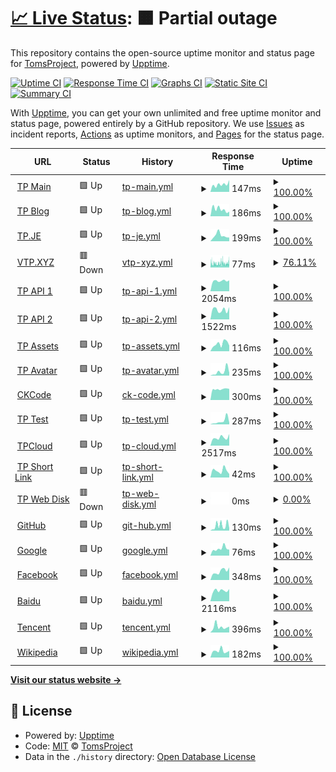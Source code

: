 # [📈 Live Status](https://tp-uptime.vercel.app): <!--live status--> **🟧 Partial outage**

This repository contains the open-source uptime monitor and status page for [TomsProject](https://www.projectoms.com/), powered by [Upptime](https://github.com/upptime/upptime).

[![Uptime CI](https://github.com/TomsProject/uptime/workflows/Uptime%20CI/badge.svg)](https://github.com/TomsProject/uptime/actions?query=workflow%3A%22Uptime+CI%22)
[![Response Time CI](https://github.com/TomsProject/uptime/workflows/Response%20Time%20CI/badge.svg)](https://github.com/TomsProject/uptime/actions?query=workflow%3A%22Response+Time+CI%22)
[![Graphs CI](https://github.com/TomsProject/uptime/workflows/Graphs%20CI/badge.svg)](https://github.com/TomsProject/uptime/actions?query=workflow%3A%22Graphs+CI%22)
[![Static Site CI](https://github.com/TomsProject/uptime/workflows/Static%20Site%20CI/badge.svg)](https://github.com/TomsProject/uptime/actions?query=workflow%3A%22Static+Site+CI%22)
[![Summary CI](https://github.com/TomsProject/uptime/workflows/Summary%20CI/badge.svg)](https://github.com/TomsProject/uptime/actions?query=workflow%3A%22Summary+CI%22)

With [Upptime](https://upptime.js.org), you can get your own unlimited and free uptime monitor and status page, powered entirely by a GitHub repository. We use [Issues](https://github.com/TomsProject/uptime/issues) as incident reports, [Actions](https://github.com/TomsProject/uptime/actions) as uptime monitors, and [Pages](https://tp-uptime.vercel.app) for the status page.

<!--start: status pages-->
<!-- This summary is generated by Upptime (https://github.com/upptime/upptime) -->
<!-- Do not edit this manually, your changes will be overwritten -->
<!-- prettier-ignore -->
| URL | Status | History | Response Time | Uptime |
| --- | ------ | ------- | ------------- | ------ |
| <img alt="" src="https://favicons.githubusercontent.com/www.projectoms.com" height="13"> [TP Main](https://www.projectoms.com/pc/) | 🟩 Up | [tp-main.yml](https://github.com/TomsProject/uptime/commits/HEAD/history/tp-main.yml) | <details><summary><img alt="Response time graph" src="./graphs/tp-main/response-time-week.png" height="20"> 147ms</summary><br><a href="https://tp-uptime.vercel.app/history/tp-main"><img alt="Response time 252" src="https://img.shields.io/endpoint?url=https%3A%2F%2Fraw.githubusercontent.com%2FTomsProject%2Fuptime%2FHEAD%2Fapi%2Ftp-main%2Fresponse-time.json"></a><br><a href="https://tp-uptime.vercel.app/history/tp-main"><img alt="24-hour response time 232" src="https://img.shields.io/endpoint?url=https%3A%2F%2Fraw.githubusercontent.com%2FTomsProject%2Fuptime%2FHEAD%2Fapi%2Ftp-main%2Fresponse-time-day.json"></a><br><a href="https://tp-uptime.vercel.app/history/tp-main"><img alt="7-day response time 147" src="https://img.shields.io/endpoint?url=https%3A%2F%2Fraw.githubusercontent.com%2FTomsProject%2Fuptime%2FHEAD%2Fapi%2Ftp-main%2Fresponse-time-week.json"></a><br><a href="https://tp-uptime.vercel.app/history/tp-main"><img alt="30-day response time 214" src="https://img.shields.io/endpoint?url=https%3A%2F%2Fraw.githubusercontent.com%2FTomsProject%2Fuptime%2FHEAD%2Fapi%2Ftp-main%2Fresponse-time-month.json"></a><br><a href="https://tp-uptime.vercel.app/history/tp-main"><img alt="1-year response time 252" src="https://img.shields.io/endpoint?url=https%3A%2F%2Fraw.githubusercontent.com%2FTomsProject%2Fuptime%2FHEAD%2Fapi%2Ftp-main%2Fresponse-time-year.json"></a></details> | <details><summary><a href="https://tp-uptime.vercel.app/history/tp-main">100.00%</a></summary><a href="https://tp-uptime.vercel.app/history/tp-main"><img alt="All-time uptime 99.72%" src="https://img.shields.io/endpoint?url=https%3A%2F%2Fraw.githubusercontent.com%2FTomsProject%2Fuptime%2FHEAD%2Fapi%2Ftp-main%2Fuptime.json"></a><br><a href="https://tp-uptime.vercel.app/history/tp-main"><img alt="24-hour uptime 100.00%" src="https://img.shields.io/endpoint?url=https%3A%2F%2Fraw.githubusercontent.com%2FTomsProject%2Fuptime%2FHEAD%2Fapi%2Ftp-main%2Fuptime-day.json"></a><br><a href="https://tp-uptime.vercel.app/history/tp-main"><img alt="7-day uptime 100.00%" src="https://img.shields.io/endpoint?url=https%3A%2F%2Fraw.githubusercontent.com%2FTomsProject%2Fuptime%2FHEAD%2Fapi%2Ftp-main%2Fuptime-week.json"></a><br><a href="https://tp-uptime.vercel.app/history/tp-main"><img alt="30-day uptime 100.00%" src="https://img.shields.io/endpoint?url=https%3A%2F%2Fraw.githubusercontent.com%2FTomsProject%2Fuptime%2FHEAD%2Fapi%2Ftp-main%2Fuptime-month.json"></a><br><a href="https://tp-uptime.vercel.app/history/tp-main"><img alt="1-year uptime 99.72%" src="https://img.shields.io/endpoint?url=https%3A%2F%2Fraw.githubusercontent.com%2FTomsProject%2Fuptime%2FHEAD%2Fapi%2Ftp-main%2Fuptime-year.json"></a></details>
| <img alt="" src="https://favicons.githubusercontent.com/blog.projectoms.com" height="13"> [TP Blog](https://blog.projectoms.com/) | 🟩 Up | [tp-blog.yml](https://github.com/TomsProject/uptime/commits/HEAD/history/tp-blog.yml) | <details><summary><img alt="Response time graph" src="./graphs/tp-blog/response-time-week.png" height="20"> 186ms</summary><br><a href="https://tp-uptime.vercel.app/history/tp-blog"><img alt="Response time 277" src="https://img.shields.io/endpoint?url=https%3A%2F%2Fraw.githubusercontent.com%2FTomsProject%2Fuptime%2FHEAD%2Fapi%2Ftp-blog%2Fresponse-time.json"></a><br><a href="https://tp-uptime.vercel.app/history/tp-blog"><img alt="24-hour response time 127" src="https://img.shields.io/endpoint?url=https%3A%2F%2Fraw.githubusercontent.com%2FTomsProject%2Fuptime%2FHEAD%2Fapi%2Ftp-blog%2Fresponse-time-day.json"></a><br><a href="https://tp-uptime.vercel.app/history/tp-blog"><img alt="7-day response time 186" src="https://img.shields.io/endpoint?url=https%3A%2F%2Fraw.githubusercontent.com%2FTomsProject%2Fuptime%2FHEAD%2Fapi%2Ftp-blog%2Fresponse-time-week.json"></a><br><a href="https://tp-uptime.vercel.app/history/tp-blog"><img alt="30-day response time 216" src="https://img.shields.io/endpoint?url=https%3A%2F%2Fraw.githubusercontent.com%2FTomsProject%2Fuptime%2FHEAD%2Fapi%2Ftp-blog%2Fresponse-time-month.json"></a><br><a href="https://tp-uptime.vercel.app/history/tp-blog"><img alt="1-year response time 277" src="https://img.shields.io/endpoint?url=https%3A%2F%2Fraw.githubusercontent.com%2FTomsProject%2Fuptime%2FHEAD%2Fapi%2Ftp-blog%2Fresponse-time-year.json"></a></details> | <details><summary><a href="https://tp-uptime.vercel.app/history/tp-blog">100.00%</a></summary><a href="https://tp-uptime.vercel.app/history/tp-blog"><img alt="All-time uptime 99.72%" src="https://img.shields.io/endpoint?url=https%3A%2F%2Fraw.githubusercontent.com%2FTomsProject%2Fuptime%2FHEAD%2Fapi%2Ftp-blog%2Fuptime.json"></a><br><a href="https://tp-uptime.vercel.app/history/tp-blog"><img alt="24-hour uptime 100.00%" src="https://img.shields.io/endpoint?url=https%3A%2F%2Fraw.githubusercontent.com%2FTomsProject%2Fuptime%2FHEAD%2Fapi%2Ftp-blog%2Fuptime-day.json"></a><br><a href="https://tp-uptime.vercel.app/history/tp-blog"><img alt="7-day uptime 100.00%" src="https://img.shields.io/endpoint?url=https%3A%2F%2Fraw.githubusercontent.com%2FTomsProject%2Fuptime%2FHEAD%2Fapi%2Ftp-blog%2Fuptime-week.json"></a><br><a href="https://tp-uptime.vercel.app/history/tp-blog"><img alt="30-day uptime 100.00%" src="https://img.shields.io/endpoint?url=https%3A%2F%2Fraw.githubusercontent.com%2FTomsProject%2Fuptime%2FHEAD%2Fapi%2Ftp-blog%2Fuptime-month.json"></a><br><a href="https://tp-uptime.vercel.app/history/tp-blog"><img alt="1-year uptime 99.72%" src="https://img.shields.io/endpoint?url=https%3A%2F%2Fraw.githubusercontent.com%2FTomsProject%2Fuptime%2FHEAD%2Fapi%2Ftp-blog%2Fuptime-year.json"></a></details>
| <img alt="" src="https://favicons.githubusercontent.com/tp.je" height="13"> [TP.JE](https://tp.je/) | 🟩 Up | [tp-je.yml](https://github.com/TomsProject/uptime/commits/HEAD/history/tp-je.yml) | <details><summary><img alt="Response time graph" src="./graphs/tp-je/response-time-week.png" height="20"> 199ms</summary><br><a href="https://tp-uptime.vercel.app/history/tp-je"><img alt="Response time 204" src="https://img.shields.io/endpoint?url=https%3A%2F%2Fraw.githubusercontent.com%2FTomsProject%2Fuptime%2FHEAD%2Fapi%2Ftp-je%2Fresponse-time.json"></a><br><a href="https://tp-uptime.vercel.app/history/tp-je"><img alt="24-hour response time 129" src="https://img.shields.io/endpoint?url=https%3A%2F%2Fraw.githubusercontent.com%2FTomsProject%2Fuptime%2FHEAD%2Fapi%2Ftp-je%2Fresponse-time-day.json"></a><br><a href="https://tp-uptime.vercel.app/history/tp-je"><img alt="7-day response time 199" src="https://img.shields.io/endpoint?url=https%3A%2F%2Fraw.githubusercontent.com%2FTomsProject%2Fuptime%2FHEAD%2Fapi%2Ftp-je%2Fresponse-time-week.json"></a><br><a href="https://tp-uptime.vercel.app/history/tp-je"><img alt="30-day response time 153" src="https://img.shields.io/endpoint?url=https%3A%2F%2Fraw.githubusercontent.com%2FTomsProject%2Fuptime%2FHEAD%2Fapi%2Ftp-je%2Fresponse-time-month.json"></a><br><a href="https://tp-uptime.vercel.app/history/tp-je"><img alt="1-year response time 204" src="https://img.shields.io/endpoint?url=https%3A%2F%2Fraw.githubusercontent.com%2FTomsProject%2Fuptime%2FHEAD%2Fapi%2Ftp-je%2Fresponse-time-year.json"></a></details> | <details><summary><a href="https://tp-uptime.vercel.app/history/tp-je">100.00%</a></summary><a href="https://tp-uptime.vercel.app/history/tp-je"><img alt="All-time uptime 99.98%" src="https://img.shields.io/endpoint?url=https%3A%2F%2Fraw.githubusercontent.com%2FTomsProject%2Fuptime%2FHEAD%2Fapi%2Ftp-je%2Fuptime.json"></a><br><a href="https://tp-uptime.vercel.app/history/tp-je"><img alt="24-hour uptime 100.00%" src="https://img.shields.io/endpoint?url=https%3A%2F%2Fraw.githubusercontent.com%2FTomsProject%2Fuptime%2FHEAD%2Fapi%2Ftp-je%2Fuptime-day.json"></a><br><a href="https://tp-uptime.vercel.app/history/tp-je"><img alt="7-day uptime 100.00%" src="https://img.shields.io/endpoint?url=https%3A%2F%2Fraw.githubusercontent.com%2FTomsProject%2Fuptime%2FHEAD%2Fapi%2Ftp-je%2Fuptime-week.json"></a><br><a href="https://tp-uptime.vercel.app/history/tp-je"><img alt="30-day uptime 100.00%" src="https://img.shields.io/endpoint?url=https%3A%2F%2Fraw.githubusercontent.com%2FTomsProject%2Fuptime%2FHEAD%2Fapi%2Ftp-je%2Fuptime-month.json"></a><br><a href="https://tp-uptime.vercel.app/history/tp-je"><img alt="1-year uptime 99.98%" src="https://img.shields.io/endpoint?url=https%3A%2F%2Fraw.githubusercontent.com%2FTomsProject%2Fuptime%2FHEAD%2Fapi%2Ftp-je%2Fuptime-year.json"></a></details>
| <img alt="" src="https://favicons.githubusercontent.com/vtp.xyz" height="13"> [VTP.XYZ](https://vtp.xyz/) | 🟥 Down | [vtp-xyz.yml](https://github.com/TomsProject/uptime/commits/HEAD/history/vtp-xyz.yml) | <details><summary><img alt="Response time graph" src="./graphs/vtp-xyz/response-time-week.png" height="20"> 77ms</summary><br><a href="https://tp-uptime.vercel.app/history/vtp-xyz"><img alt="Response time 165" src="https://img.shields.io/endpoint?url=https%3A%2F%2Fraw.githubusercontent.com%2FTomsProject%2Fuptime%2FHEAD%2Fapi%2Fvtp-xyz%2Fresponse-time.json"></a><br><a href="https://tp-uptime.vercel.app/history/vtp-xyz"><img alt="24-hour response time 80" src="https://img.shields.io/endpoint?url=https%3A%2F%2Fraw.githubusercontent.com%2FTomsProject%2Fuptime%2FHEAD%2Fapi%2Fvtp-xyz%2Fresponse-time-day.json"></a><br><a href="https://tp-uptime.vercel.app/history/vtp-xyz"><img alt="7-day response time 77" src="https://img.shields.io/endpoint?url=https%3A%2F%2Fraw.githubusercontent.com%2FTomsProject%2Fuptime%2FHEAD%2Fapi%2Fvtp-xyz%2Fresponse-time-week.json"></a><br><a href="https://tp-uptime.vercel.app/history/vtp-xyz"><img alt="30-day response time 105" src="https://img.shields.io/endpoint?url=https%3A%2F%2Fraw.githubusercontent.com%2FTomsProject%2Fuptime%2FHEAD%2Fapi%2Fvtp-xyz%2Fresponse-time-month.json"></a><br><a href="https://tp-uptime.vercel.app/history/vtp-xyz"><img alt="1-year response time 165" src="https://img.shields.io/endpoint?url=https%3A%2F%2Fraw.githubusercontent.com%2FTomsProject%2Fuptime%2FHEAD%2Fapi%2Fvtp-xyz%2Fresponse-time-year.json"></a></details> | <details><summary><a href="https://tp-uptime.vercel.app/history/vtp-xyz">76.11%</a></summary><a href="https://tp-uptime.vercel.app/history/vtp-xyz"><img alt="All-time uptime 99.15%" src="https://img.shields.io/endpoint?url=https%3A%2F%2Fraw.githubusercontent.com%2FTomsProject%2Fuptime%2FHEAD%2Fapi%2Fvtp-xyz%2Fuptime.json"></a><br><a href="https://tp-uptime.vercel.app/history/vtp-xyz"><img alt="24-hour uptime 81.19%" src="https://img.shields.io/endpoint?url=https%3A%2F%2Fraw.githubusercontent.com%2FTomsProject%2Fuptime%2FHEAD%2Fapi%2Fvtp-xyz%2Fuptime-day.json"></a><br><a href="https://tp-uptime.vercel.app/history/vtp-xyz"><img alt="7-day uptime 76.11%" src="https://img.shields.io/endpoint?url=https%3A%2F%2Fraw.githubusercontent.com%2FTomsProject%2Fuptime%2FHEAD%2Fapi%2Fvtp-xyz%2Fuptime-week.json"></a><br><a href="https://tp-uptime.vercel.app/history/vtp-xyz"><img alt="30-day uptime 92.38%" src="https://img.shields.io/endpoint?url=https%3A%2F%2Fraw.githubusercontent.com%2FTomsProject%2Fuptime%2FHEAD%2Fapi%2Fvtp-xyz%2Fuptime-month.json"></a><br><a href="https://tp-uptime.vercel.app/history/vtp-xyz"><img alt="1-year uptime 99.15%" src="https://img.shields.io/endpoint?url=https%3A%2F%2Fraw.githubusercontent.com%2FTomsProject%2Fuptime%2FHEAD%2Fapi%2Fvtp-xyz%2Fuptime-year.json"></a></details>
| <img alt="" src="https://favicons.githubusercontent.com/api.projectoms.com" height="13"> [TP API 1](https://api.projectoms.com/) | 🟩 Up | [tp-api-1.yml](https://github.com/TomsProject/uptime/commits/HEAD/history/tp-api-1.yml) | <details><summary><img alt="Response time graph" src="./graphs/tp-api-1/response-time-week.png" height="20"> 2054ms</summary><br><a href="https://tp-uptime.vercel.app/history/tp-api-1"><img alt="Response time 1610" src="https://img.shields.io/endpoint?url=https%3A%2F%2Fraw.githubusercontent.com%2FTomsProject%2Fuptime%2FHEAD%2Fapi%2Ftp-api-1%2Fresponse-time.json"></a><br><a href="https://tp-uptime.vercel.app/history/tp-api-1"><img alt="24-hour response time 2145" src="https://img.shields.io/endpoint?url=https%3A%2F%2Fraw.githubusercontent.com%2FTomsProject%2Fuptime%2FHEAD%2Fapi%2Ftp-api-1%2Fresponse-time-day.json"></a><br><a href="https://tp-uptime.vercel.app/history/tp-api-1"><img alt="7-day response time 2054" src="https://img.shields.io/endpoint?url=https%3A%2F%2Fraw.githubusercontent.com%2FTomsProject%2Fuptime%2FHEAD%2Fapi%2Ftp-api-1%2Fresponse-time-week.json"></a><br><a href="https://tp-uptime.vercel.app/history/tp-api-1"><img alt="30-day response time 1618" src="https://img.shields.io/endpoint?url=https%3A%2F%2Fraw.githubusercontent.com%2FTomsProject%2Fuptime%2FHEAD%2Fapi%2Ftp-api-1%2Fresponse-time-month.json"></a><br><a href="https://tp-uptime.vercel.app/history/tp-api-1"><img alt="1-year response time 1610" src="https://img.shields.io/endpoint?url=https%3A%2F%2Fraw.githubusercontent.com%2FTomsProject%2Fuptime%2FHEAD%2Fapi%2Ftp-api-1%2Fresponse-time-year.json"></a></details> | <details><summary><a href="https://tp-uptime.vercel.app/history/tp-api-1">100.00%</a></summary><a href="https://tp-uptime.vercel.app/history/tp-api-1"><img alt="All-time uptime 99.60%" src="https://img.shields.io/endpoint?url=https%3A%2F%2Fraw.githubusercontent.com%2FTomsProject%2Fuptime%2FHEAD%2Fapi%2Ftp-api-1%2Fuptime.json"></a><br><a href="https://tp-uptime.vercel.app/history/tp-api-1"><img alt="24-hour uptime 100.00%" src="https://img.shields.io/endpoint?url=https%3A%2F%2Fraw.githubusercontent.com%2FTomsProject%2Fuptime%2FHEAD%2Fapi%2Ftp-api-1%2Fuptime-day.json"></a><br><a href="https://tp-uptime.vercel.app/history/tp-api-1"><img alt="7-day uptime 100.00%" src="https://img.shields.io/endpoint?url=https%3A%2F%2Fraw.githubusercontent.com%2FTomsProject%2Fuptime%2FHEAD%2Fapi%2Ftp-api-1%2Fuptime-week.json"></a><br><a href="https://tp-uptime.vercel.app/history/tp-api-1"><img alt="30-day uptime 99.38%" src="https://img.shields.io/endpoint?url=https%3A%2F%2Fraw.githubusercontent.com%2FTomsProject%2Fuptime%2FHEAD%2Fapi%2Ftp-api-1%2Fuptime-month.json"></a><br><a href="https://tp-uptime.vercel.app/history/tp-api-1"><img alt="1-year uptime 99.60%" src="https://img.shields.io/endpoint?url=https%3A%2F%2Fraw.githubusercontent.com%2FTomsProject%2Fuptime%2FHEAD%2Fapi%2Ftp-api-1%2Fuptime-year.json"></a></details>
| <img alt="" src="https://favicons.githubusercontent.com/api1.projectoms.com" height="13"> [TP API 2](https://api1.projectoms.com/) | 🟩 Up | [tp-api-2.yml](https://github.com/TomsProject/uptime/commits/HEAD/history/tp-api-2.yml) | <details><summary><img alt="Response time graph" src="./graphs/tp-api-2/response-time-week.png" height="20"> 1522ms</summary><br><a href="https://tp-uptime.vercel.app/history/tp-api-2"><img alt="Response time 934" src="https://img.shields.io/endpoint?url=https%3A%2F%2Fraw.githubusercontent.com%2FTomsProject%2Fuptime%2FHEAD%2Fapi%2Ftp-api-2%2Fresponse-time.json"></a><br><a href="https://tp-uptime.vercel.app/history/tp-api-2"><img alt="24-hour response time 1938" src="https://img.shields.io/endpoint?url=https%3A%2F%2Fraw.githubusercontent.com%2FTomsProject%2Fuptime%2FHEAD%2Fapi%2Ftp-api-2%2Fresponse-time-day.json"></a><br><a href="https://tp-uptime.vercel.app/history/tp-api-2"><img alt="7-day response time 1522" src="https://img.shields.io/endpoint?url=https%3A%2F%2Fraw.githubusercontent.com%2FTomsProject%2Fuptime%2FHEAD%2Fapi%2Ftp-api-2%2Fresponse-time-week.json"></a><br><a href="https://tp-uptime.vercel.app/history/tp-api-2"><img alt="30-day response time 1267" src="https://img.shields.io/endpoint?url=https%3A%2F%2Fraw.githubusercontent.com%2FTomsProject%2Fuptime%2FHEAD%2Fapi%2Ftp-api-2%2Fresponse-time-month.json"></a><br><a href="https://tp-uptime.vercel.app/history/tp-api-2"><img alt="1-year response time 934" src="https://img.shields.io/endpoint?url=https%3A%2F%2Fraw.githubusercontent.com%2FTomsProject%2Fuptime%2FHEAD%2Fapi%2Ftp-api-2%2Fresponse-time-year.json"></a></details> | <details><summary><a href="https://tp-uptime.vercel.app/history/tp-api-2">100.00%</a></summary><a href="https://tp-uptime.vercel.app/history/tp-api-2"><img alt="All-time uptime 99.91%" src="https://img.shields.io/endpoint?url=https%3A%2F%2Fraw.githubusercontent.com%2FTomsProject%2Fuptime%2FHEAD%2Fapi%2Ftp-api-2%2Fuptime.json"></a><br><a href="https://tp-uptime.vercel.app/history/tp-api-2"><img alt="24-hour uptime 100.00%" src="https://img.shields.io/endpoint?url=https%3A%2F%2Fraw.githubusercontent.com%2FTomsProject%2Fuptime%2FHEAD%2Fapi%2Ftp-api-2%2Fuptime-day.json"></a><br><a href="https://tp-uptime.vercel.app/history/tp-api-2"><img alt="7-day uptime 100.00%" src="https://img.shields.io/endpoint?url=https%3A%2F%2Fraw.githubusercontent.com%2FTomsProject%2Fuptime%2FHEAD%2Fapi%2Ftp-api-2%2Fuptime-week.json"></a><br><a href="https://tp-uptime.vercel.app/history/tp-api-2"><img alt="30-day uptime 99.38%" src="https://img.shields.io/endpoint?url=https%3A%2F%2Fraw.githubusercontent.com%2FTomsProject%2Fuptime%2FHEAD%2Fapi%2Ftp-api-2%2Fuptime-month.json"></a><br><a href="https://tp-uptime.vercel.app/history/tp-api-2"><img alt="1-year uptime 99.91%" src="https://img.shields.io/endpoint?url=https%3A%2F%2Fraw.githubusercontent.com%2FTomsProject%2Fuptime%2FHEAD%2Fapi%2Ftp-api-2%2Fuptime-year.json"></a></details>
| <img alt="" src="https://favicons.githubusercontent.com/assets.projectoms.com" height="13"> [TP Assets](https://assets.projectoms.com/) | 🟩 Up | [tp-assets.yml](https://github.com/TomsProject/uptime/commits/HEAD/history/tp-assets.yml) | <details><summary><img alt="Response time graph" src="./graphs/tp-assets/response-time-week.png" height="20"> 116ms</summary><br><a href="https://tp-uptime.vercel.app/history/tp-assets"><img alt="Response time 173" src="https://img.shields.io/endpoint?url=https%3A%2F%2Fraw.githubusercontent.com%2FTomsProject%2Fuptime%2FHEAD%2Fapi%2Ftp-assets%2Fresponse-time.json"></a><br><a href="https://tp-uptime.vercel.app/history/tp-assets"><img alt="24-hour response time 88" src="https://img.shields.io/endpoint?url=https%3A%2F%2Fraw.githubusercontent.com%2FTomsProject%2Fuptime%2FHEAD%2Fapi%2Ftp-assets%2Fresponse-time-day.json"></a><br><a href="https://tp-uptime.vercel.app/history/tp-assets"><img alt="7-day response time 116" src="https://img.shields.io/endpoint?url=https%3A%2F%2Fraw.githubusercontent.com%2FTomsProject%2Fuptime%2FHEAD%2Fapi%2Ftp-assets%2Fresponse-time-week.json"></a><br><a href="https://tp-uptime.vercel.app/history/tp-assets"><img alt="30-day response time 141" src="https://img.shields.io/endpoint?url=https%3A%2F%2Fraw.githubusercontent.com%2FTomsProject%2Fuptime%2FHEAD%2Fapi%2Ftp-assets%2Fresponse-time-month.json"></a><br><a href="https://tp-uptime.vercel.app/history/tp-assets"><img alt="1-year response time 173" src="https://img.shields.io/endpoint?url=https%3A%2F%2Fraw.githubusercontent.com%2FTomsProject%2Fuptime%2FHEAD%2Fapi%2Ftp-assets%2Fresponse-time-year.json"></a></details> | <details><summary><a href="https://tp-uptime.vercel.app/history/tp-assets">100.00%</a></summary><a href="https://tp-uptime.vercel.app/history/tp-assets"><img alt="All-time uptime 99.85%" src="https://img.shields.io/endpoint?url=https%3A%2F%2Fraw.githubusercontent.com%2FTomsProject%2Fuptime%2FHEAD%2Fapi%2Ftp-assets%2Fuptime.json"></a><br><a href="https://tp-uptime.vercel.app/history/tp-assets"><img alt="24-hour uptime 100.00%" src="https://img.shields.io/endpoint?url=https%3A%2F%2Fraw.githubusercontent.com%2FTomsProject%2Fuptime%2FHEAD%2Fapi%2Ftp-assets%2Fuptime-day.json"></a><br><a href="https://tp-uptime.vercel.app/history/tp-assets"><img alt="7-day uptime 100.00%" src="https://img.shields.io/endpoint?url=https%3A%2F%2Fraw.githubusercontent.com%2FTomsProject%2Fuptime%2FHEAD%2Fapi%2Ftp-assets%2Fuptime-week.json"></a><br><a href="https://tp-uptime.vercel.app/history/tp-assets"><img alt="30-day uptime 100.00%" src="https://img.shields.io/endpoint?url=https%3A%2F%2Fraw.githubusercontent.com%2FTomsProject%2Fuptime%2FHEAD%2Fapi%2Ftp-assets%2Fuptime-month.json"></a><br><a href="https://tp-uptime.vercel.app/history/tp-assets"><img alt="1-year uptime 99.85%" src="https://img.shields.io/endpoint?url=https%3A%2F%2Fraw.githubusercontent.com%2FTomsProject%2Fuptime%2FHEAD%2Fapi%2Ftp-assets%2Fuptime-year.json"></a></details>
| <img alt="" src="https://favicons.githubusercontent.com/avatar.projectoms.com" height="13"> [TP Avatar](https://avatar.projectoms.com/) | 🟩 Up | [tp-avatar.yml](https://github.com/TomsProject/uptime/commits/HEAD/history/tp-avatar.yml) | <details><summary><img alt="Response time graph" src="./graphs/tp-avatar/response-time-week.png" height="20"> 235ms</summary><br><a href="https://tp-uptime.vercel.app/history/tp-avatar"><img alt="Response time 625" src="https://img.shields.io/endpoint?url=https%3A%2F%2Fraw.githubusercontent.com%2FTomsProject%2Fuptime%2FHEAD%2Fapi%2Ftp-avatar%2Fresponse-time.json"></a><br><a href="https://tp-uptime.vercel.app/history/tp-avatar"><img alt="24-hour response time 163" src="https://img.shields.io/endpoint?url=https%3A%2F%2Fraw.githubusercontent.com%2FTomsProject%2Fuptime%2FHEAD%2Fapi%2Ftp-avatar%2Fresponse-time-day.json"></a><br><a href="https://tp-uptime.vercel.app/history/tp-avatar"><img alt="7-day response time 235" src="https://img.shields.io/endpoint?url=https%3A%2F%2Fraw.githubusercontent.com%2FTomsProject%2Fuptime%2FHEAD%2Fapi%2Ftp-avatar%2Fresponse-time-week.json"></a><br><a href="https://tp-uptime.vercel.app/history/tp-avatar"><img alt="30-day response time 770" src="https://img.shields.io/endpoint?url=https%3A%2F%2Fraw.githubusercontent.com%2FTomsProject%2Fuptime%2FHEAD%2Fapi%2Ftp-avatar%2Fresponse-time-month.json"></a><br><a href="https://tp-uptime.vercel.app/history/tp-avatar"><img alt="1-year response time 625" src="https://img.shields.io/endpoint?url=https%3A%2F%2Fraw.githubusercontent.com%2FTomsProject%2Fuptime%2FHEAD%2Fapi%2Ftp-avatar%2Fresponse-time-year.json"></a></details> | <details><summary><a href="https://tp-uptime.vercel.app/history/tp-avatar">100.00%</a></summary><a href="https://tp-uptime.vercel.app/history/tp-avatar"><img alt="All-time uptime 99.31%" src="https://img.shields.io/endpoint?url=https%3A%2F%2Fraw.githubusercontent.com%2FTomsProject%2Fuptime%2FHEAD%2Fapi%2Ftp-avatar%2Fuptime.json"></a><br><a href="https://tp-uptime.vercel.app/history/tp-avatar"><img alt="24-hour uptime 100.00%" src="https://img.shields.io/endpoint?url=https%3A%2F%2Fraw.githubusercontent.com%2FTomsProject%2Fuptime%2FHEAD%2Fapi%2Ftp-avatar%2Fuptime-day.json"></a><br><a href="https://tp-uptime.vercel.app/history/tp-avatar"><img alt="7-day uptime 100.00%" src="https://img.shields.io/endpoint?url=https%3A%2F%2Fraw.githubusercontent.com%2FTomsProject%2Fuptime%2FHEAD%2Fapi%2Ftp-avatar%2Fuptime-week.json"></a><br><a href="https://tp-uptime.vercel.app/history/tp-avatar"><img alt="30-day uptime 97.71%" src="https://img.shields.io/endpoint?url=https%3A%2F%2Fraw.githubusercontent.com%2FTomsProject%2Fuptime%2FHEAD%2Fapi%2Ftp-avatar%2Fuptime-month.json"></a><br><a href="https://tp-uptime.vercel.app/history/tp-avatar"><img alt="1-year uptime 99.31%" src="https://img.shields.io/endpoint?url=https%3A%2F%2Fraw.githubusercontent.com%2FTomsProject%2Fuptime%2FHEAD%2Fapi%2Ftp-avatar%2Fuptime-year.json"></a></details>
| <img alt="" src="https://favicons.githubusercontent.com/www.ckbctc.com" height="13"> [CKCode](https://www.ckbctc.com/) | 🟩 Up | [ck-code.yml](https://github.com/TomsProject/uptime/commits/HEAD/history/ck-code.yml) | <details><summary><img alt="Response time graph" src="./graphs/ck-code/response-time-week.png" height="20"> 300ms</summary><br><a href="https://tp-uptime.vercel.app/history/ck-code"><img alt="Response time 648" src="https://img.shields.io/endpoint?url=https%3A%2F%2Fraw.githubusercontent.com%2FTomsProject%2Fuptime%2FHEAD%2Fapi%2Fck-code%2Fresponse-time.json"></a><br><a href="https://tp-uptime.vercel.app/history/ck-code"><img alt="24-hour response time 306" src="https://img.shields.io/endpoint?url=https%3A%2F%2Fraw.githubusercontent.com%2FTomsProject%2Fuptime%2FHEAD%2Fapi%2Fck-code%2Fresponse-time-day.json"></a><br><a href="https://tp-uptime.vercel.app/history/ck-code"><img alt="7-day response time 300" src="https://img.shields.io/endpoint?url=https%3A%2F%2Fraw.githubusercontent.com%2FTomsProject%2Fuptime%2FHEAD%2Fapi%2Fck-code%2Fresponse-time-week.json"></a><br><a href="https://tp-uptime.vercel.app/history/ck-code"><img alt="30-day response time 337" src="https://img.shields.io/endpoint?url=https%3A%2F%2Fraw.githubusercontent.com%2FTomsProject%2Fuptime%2FHEAD%2Fapi%2Fck-code%2Fresponse-time-month.json"></a><br><a href="https://tp-uptime.vercel.app/history/ck-code"><img alt="1-year response time 648" src="https://img.shields.io/endpoint?url=https%3A%2F%2Fraw.githubusercontent.com%2FTomsProject%2Fuptime%2FHEAD%2Fapi%2Fck-code%2Fresponse-time-year.json"></a></details> | <details><summary><a href="https://tp-uptime.vercel.app/history/ck-code">100.00%</a></summary><a href="https://tp-uptime.vercel.app/history/ck-code"><img alt="All-time uptime 99.99%" src="https://img.shields.io/endpoint?url=https%3A%2F%2Fraw.githubusercontent.com%2FTomsProject%2Fuptime%2FHEAD%2Fapi%2Fck-code%2Fuptime.json"></a><br><a href="https://tp-uptime.vercel.app/history/ck-code"><img alt="24-hour uptime 100.00%" src="https://img.shields.io/endpoint?url=https%3A%2F%2Fraw.githubusercontent.com%2FTomsProject%2Fuptime%2FHEAD%2Fapi%2Fck-code%2Fuptime-day.json"></a><br><a href="https://tp-uptime.vercel.app/history/ck-code"><img alt="7-day uptime 100.00%" src="https://img.shields.io/endpoint?url=https%3A%2F%2Fraw.githubusercontent.com%2FTomsProject%2Fuptime%2FHEAD%2Fapi%2Fck-code%2Fuptime-week.json"></a><br><a href="https://tp-uptime.vercel.app/history/ck-code"><img alt="30-day uptime 99.96%" src="https://img.shields.io/endpoint?url=https%3A%2F%2Fraw.githubusercontent.com%2FTomsProject%2Fuptime%2FHEAD%2Fapi%2Fck-code%2Fuptime-month.json"></a><br><a href="https://tp-uptime.vercel.app/history/ck-code"><img alt="1-year uptime 99.99%" src="https://img.shields.io/endpoint?url=https%3A%2F%2Fraw.githubusercontent.com%2FTomsProject%2Fuptime%2FHEAD%2Fapi%2Fck-code%2Fuptime-year.json"></a></details>
| <img alt="" src="https://favicons.githubusercontent.com/test.projectoms.com" height="13"> [TP Test](https://test.projectoms.com/) | 🟩 Up | [tp-test.yml](https://github.com/TomsProject/uptime/commits/HEAD/history/tp-test.yml) | <details><summary><img alt="Response time graph" src="./graphs/tp-test/response-time-week.png" height="20"> 287ms</summary><br><a href="https://tp-uptime.vercel.app/history/tp-test"><img alt="Response time 238" src="https://img.shields.io/endpoint?url=https%3A%2F%2Fraw.githubusercontent.com%2FTomsProject%2Fuptime%2FHEAD%2Fapi%2Ftp-test%2Fresponse-time.json"></a><br><a href="https://tp-uptime.vercel.app/history/tp-test"><img alt="24-hour response time 141" src="https://img.shields.io/endpoint?url=https%3A%2F%2Fraw.githubusercontent.com%2FTomsProject%2Fuptime%2FHEAD%2Fapi%2Ftp-test%2Fresponse-time-day.json"></a><br><a href="https://tp-uptime.vercel.app/history/tp-test"><img alt="7-day response time 287" src="https://img.shields.io/endpoint?url=https%3A%2F%2Fraw.githubusercontent.com%2FTomsProject%2Fuptime%2FHEAD%2Fapi%2Ftp-test%2Fresponse-time-week.json"></a><br><a href="https://tp-uptime.vercel.app/history/tp-test"><img alt="30-day response time 224" src="https://img.shields.io/endpoint?url=https%3A%2F%2Fraw.githubusercontent.com%2FTomsProject%2Fuptime%2FHEAD%2Fapi%2Ftp-test%2Fresponse-time-month.json"></a><br><a href="https://tp-uptime.vercel.app/history/tp-test"><img alt="1-year response time 238" src="https://img.shields.io/endpoint?url=https%3A%2F%2Fraw.githubusercontent.com%2FTomsProject%2Fuptime%2FHEAD%2Fapi%2Ftp-test%2Fresponse-time-year.json"></a></details> | <details><summary><a href="https://tp-uptime.vercel.app/history/tp-test">100.00%</a></summary><a href="https://tp-uptime.vercel.app/history/tp-test"><img alt="All-time uptime 100.00%" src="https://img.shields.io/endpoint?url=https%3A%2F%2Fraw.githubusercontent.com%2FTomsProject%2Fuptime%2FHEAD%2Fapi%2Ftp-test%2Fuptime.json"></a><br><a href="https://tp-uptime.vercel.app/history/tp-test"><img alt="24-hour uptime 100.00%" src="https://img.shields.io/endpoint?url=https%3A%2F%2Fraw.githubusercontent.com%2FTomsProject%2Fuptime%2FHEAD%2Fapi%2Ftp-test%2Fuptime-day.json"></a><br><a href="https://tp-uptime.vercel.app/history/tp-test"><img alt="7-day uptime 100.00%" src="https://img.shields.io/endpoint?url=https%3A%2F%2Fraw.githubusercontent.com%2FTomsProject%2Fuptime%2FHEAD%2Fapi%2Ftp-test%2Fuptime-week.json"></a><br><a href="https://tp-uptime.vercel.app/history/tp-test"><img alt="30-day uptime 100.00%" src="https://img.shields.io/endpoint?url=https%3A%2F%2Fraw.githubusercontent.com%2FTomsProject%2Fuptime%2FHEAD%2Fapi%2Ftp-test%2Fuptime-month.json"></a><br><a href="https://tp-uptime.vercel.app/history/tp-test"><img alt="1-year uptime 100.00%" src="https://img.shields.io/endpoint?url=https%3A%2F%2Fraw.githubusercontent.com%2FTomsProject%2Fuptime%2FHEAD%2Fapi%2Ftp-test%2Fuptime-year.json"></a></details>
| <img alt="" src="https://favicons.githubusercontent.com/cloud.tp.je" height="13"> [TPCloud](https://cloud.tp.je/) | 🟩 Up | [tp-cloud.yml](https://github.com/TomsProject/uptime/commits/HEAD/history/tp-cloud.yml) | <details><summary><img alt="Response time graph" src="./graphs/tp-cloud/response-time-week.png" height="20"> 2517ms</summary><br><a href="https://tp-uptime.vercel.app/history/tp-cloud"><img alt="Response time 2592" src="https://img.shields.io/endpoint?url=https%3A%2F%2Fraw.githubusercontent.com%2FTomsProject%2Fuptime%2FHEAD%2Fapi%2Ftp-cloud%2Fresponse-time.json"></a><br><a href="https://tp-uptime.vercel.app/history/tp-cloud"><img alt="24-hour response time 3652" src="https://img.shields.io/endpoint?url=https%3A%2F%2Fraw.githubusercontent.com%2FTomsProject%2Fuptime%2FHEAD%2Fapi%2Ftp-cloud%2Fresponse-time-day.json"></a><br><a href="https://tp-uptime.vercel.app/history/tp-cloud"><img alt="7-day response time 2517" src="https://img.shields.io/endpoint?url=https%3A%2F%2Fraw.githubusercontent.com%2FTomsProject%2Fuptime%2FHEAD%2Fapi%2Ftp-cloud%2Fresponse-time-week.json"></a><br><a href="https://tp-uptime.vercel.app/history/tp-cloud"><img alt="30-day response time 2793" src="https://img.shields.io/endpoint?url=https%3A%2F%2Fraw.githubusercontent.com%2FTomsProject%2Fuptime%2FHEAD%2Fapi%2Ftp-cloud%2Fresponse-time-month.json"></a><br><a href="https://tp-uptime.vercel.app/history/tp-cloud"><img alt="1-year response time 2592" src="https://img.shields.io/endpoint?url=https%3A%2F%2Fraw.githubusercontent.com%2FTomsProject%2Fuptime%2FHEAD%2Fapi%2Ftp-cloud%2Fresponse-time-year.json"></a></details> | <details><summary><a href="https://tp-uptime.vercel.app/history/tp-cloud">100.00%</a></summary><a href="https://tp-uptime.vercel.app/history/tp-cloud"><img alt="All-time uptime 78.07%" src="https://img.shields.io/endpoint?url=https%3A%2F%2Fraw.githubusercontent.com%2FTomsProject%2Fuptime%2FHEAD%2Fapi%2Ftp-cloud%2Fuptime.json"></a><br><a href="https://tp-uptime.vercel.app/history/tp-cloud"><img alt="24-hour uptime 100.00%" src="https://img.shields.io/endpoint?url=https%3A%2F%2Fraw.githubusercontent.com%2FTomsProject%2Fuptime%2FHEAD%2Fapi%2Ftp-cloud%2Fuptime-day.json"></a><br><a href="https://tp-uptime.vercel.app/history/tp-cloud"><img alt="7-day uptime 100.00%" src="https://img.shields.io/endpoint?url=https%3A%2F%2Fraw.githubusercontent.com%2FTomsProject%2Fuptime%2FHEAD%2Fapi%2Ftp-cloud%2Fuptime-week.json"></a><br><a href="https://tp-uptime.vercel.app/history/tp-cloud"><img alt="30-day uptime 99.26%" src="https://img.shields.io/endpoint?url=https%3A%2F%2Fraw.githubusercontent.com%2FTomsProject%2Fuptime%2FHEAD%2Fapi%2Ftp-cloud%2Fuptime-month.json"></a><br><a href="https://tp-uptime.vercel.app/history/tp-cloud"><img alt="1-year uptime 78.07%" src="https://img.shields.io/endpoint?url=https%3A%2F%2Fraw.githubusercontent.com%2FTomsProject%2Fuptime%2FHEAD%2Fapi%2Ftp-cloud%2Fuptime-year.json"></a></details>
| <img alt="" src="https://favicons.githubusercontent.com/s.tp.je" height="13"> [TP Short Link](https://s.tp.je/) | 🟩 Up | [tp-short-link.yml](https://github.com/TomsProject/uptime/commits/HEAD/history/tp-short-link.yml) | <details><summary><img alt="Response time graph" src="./graphs/tp-short-link/response-time-week.png" height="20"> 42ms</summary><br><a href="https://tp-uptime.vercel.app/history/tp-short-link"><img alt="Response time 223" src="https://img.shields.io/endpoint?url=https%3A%2F%2Fraw.githubusercontent.com%2FTomsProject%2Fuptime%2FHEAD%2Fapi%2Ftp-short-link%2Fresponse-time.json"></a><br><a href="https://tp-uptime.vercel.app/history/tp-short-link"><img alt="24-hour response time 21" src="https://img.shields.io/endpoint?url=https%3A%2F%2Fraw.githubusercontent.com%2FTomsProject%2Fuptime%2FHEAD%2Fapi%2Ftp-short-link%2Fresponse-time-day.json"></a><br><a href="https://tp-uptime.vercel.app/history/tp-short-link"><img alt="7-day response time 42" src="https://img.shields.io/endpoint?url=https%3A%2F%2Fraw.githubusercontent.com%2FTomsProject%2Fuptime%2FHEAD%2Fapi%2Ftp-short-link%2Fresponse-time-week.json"></a><br><a href="https://tp-uptime.vercel.app/history/tp-short-link"><img alt="30-day response time 52" src="https://img.shields.io/endpoint?url=https%3A%2F%2Fraw.githubusercontent.com%2FTomsProject%2Fuptime%2FHEAD%2Fapi%2Ftp-short-link%2Fresponse-time-month.json"></a><br><a href="https://tp-uptime.vercel.app/history/tp-short-link"><img alt="1-year response time 223" src="https://img.shields.io/endpoint?url=https%3A%2F%2Fraw.githubusercontent.com%2FTomsProject%2Fuptime%2FHEAD%2Fapi%2Ftp-short-link%2Fresponse-time-year.json"></a></details> | <details><summary><a href="https://tp-uptime.vercel.app/history/tp-short-link">100.00%</a></summary><a href="https://tp-uptime.vercel.app/history/tp-short-link"><img alt="All-time uptime 99.93%" src="https://img.shields.io/endpoint?url=https%3A%2F%2Fraw.githubusercontent.com%2FTomsProject%2Fuptime%2FHEAD%2Fapi%2Ftp-short-link%2Fuptime.json"></a><br><a href="https://tp-uptime.vercel.app/history/tp-short-link"><img alt="24-hour uptime 100.00%" src="https://img.shields.io/endpoint?url=https%3A%2F%2Fraw.githubusercontent.com%2FTomsProject%2Fuptime%2FHEAD%2Fapi%2Ftp-short-link%2Fuptime-day.json"></a><br><a href="https://tp-uptime.vercel.app/history/tp-short-link"><img alt="7-day uptime 100.00%" src="https://img.shields.io/endpoint?url=https%3A%2F%2Fraw.githubusercontent.com%2FTomsProject%2Fuptime%2FHEAD%2Fapi%2Ftp-short-link%2Fuptime-week.json"></a><br><a href="https://tp-uptime.vercel.app/history/tp-short-link"><img alt="30-day uptime 100.00%" src="https://img.shields.io/endpoint?url=https%3A%2F%2Fraw.githubusercontent.com%2FTomsProject%2Fuptime%2FHEAD%2Fapi%2Ftp-short-link%2Fuptime-month.json"></a><br><a href="https://tp-uptime.vercel.app/history/tp-short-link"><img alt="1-year uptime 99.93%" src="https://img.shields.io/endpoint?url=https%3A%2F%2Fraw.githubusercontent.com%2FTomsProject%2Fuptime%2FHEAD%2Fapi%2Ftp-short-link%2Fuptime-year.json"></a></details>
| <img alt="" src="https://favicons.githubusercontent.com/pan.projectoms.com" height="13"> [TP Web Disk](https://pan.projectoms.com/) | 🟥 Down | [tp-web-disk.yml](https://github.com/TomsProject/uptime/commits/HEAD/history/tp-web-disk.yml) | <details><summary><img alt="Response time graph" src="./graphs/tp-web-disk/response-time-week.png" height="20"> 0ms</summary><br><a href="https://tp-uptime.vercel.app/history/tp-web-disk"><img alt="Response time 0" src="https://img.shields.io/endpoint?url=https%3A%2F%2Fraw.githubusercontent.com%2FTomsProject%2Fuptime%2FHEAD%2Fapi%2Ftp-web-disk%2Fresponse-time.json"></a><br><a href="https://tp-uptime.vercel.app/history/tp-web-disk"><img alt="24-hour response time 0" src="https://img.shields.io/endpoint?url=https%3A%2F%2Fraw.githubusercontent.com%2FTomsProject%2Fuptime%2FHEAD%2Fapi%2Ftp-web-disk%2Fresponse-time-day.json"></a><br><a href="https://tp-uptime.vercel.app/history/tp-web-disk"><img alt="7-day response time 0" src="https://img.shields.io/endpoint?url=https%3A%2F%2Fraw.githubusercontent.com%2FTomsProject%2Fuptime%2FHEAD%2Fapi%2Ftp-web-disk%2Fresponse-time-week.json"></a><br><a href="https://tp-uptime.vercel.app/history/tp-web-disk"><img alt="30-day response time 0" src="https://img.shields.io/endpoint?url=https%3A%2F%2Fraw.githubusercontent.com%2FTomsProject%2Fuptime%2FHEAD%2Fapi%2Ftp-web-disk%2Fresponse-time-month.json"></a><br><a href="https://tp-uptime.vercel.app/history/tp-web-disk"><img alt="1-year response time 0" src="https://img.shields.io/endpoint?url=https%3A%2F%2Fraw.githubusercontent.com%2FTomsProject%2Fuptime%2FHEAD%2Fapi%2Ftp-web-disk%2Fresponse-time-year.json"></a></details> | <details><summary><a href="https://tp-uptime.vercel.app/history/tp-web-disk">0.00%</a></summary><a href="https://tp-uptime.vercel.app/history/tp-web-disk"><img alt="All-time uptime 0.00%" src="https://img.shields.io/endpoint?url=https%3A%2F%2Fraw.githubusercontent.com%2FTomsProject%2Fuptime%2FHEAD%2Fapi%2Ftp-web-disk%2Fuptime.json"></a><br><a href="https://tp-uptime.vercel.app/history/tp-web-disk"><img alt="24-hour uptime 0.00%" src="https://img.shields.io/endpoint?url=https%3A%2F%2Fraw.githubusercontent.com%2FTomsProject%2Fuptime%2FHEAD%2Fapi%2Ftp-web-disk%2Fuptime-day.json"></a><br><a href="https://tp-uptime.vercel.app/history/tp-web-disk"><img alt="7-day uptime 0.00%" src="https://img.shields.io/endpoint?url=https%3A%2F%2Fraw.githubusercontent.com%2FTomsProject%2Fuptime%2FHEAD%2Fapi%2Ftp-web-disk%2Fuptime-week.json"></a><br><a href="https://tp-uptime.vercel.app/history/tp-web-disk"><img alt="30-day uptime 0.00%" src="https://img.shields.io/endpoint?url=https%3A%2F%2Fraw.githubusercontent.com%2FTomsProject%2Fuptime%2FHEAD%2Fapi%2Ftp-web-disk%2Fuptime-month.json"></a><br><a href="https://tp-uptime.vercel.app/history/tp-web-disk"><img alt="1-year uptime 0.00%" src="https://img.shields.io/endpoint?url=https%3A%2F%2Fraw.githubusercontent.com%2FTomsProject%2Fuptime%2FHEAD%2Fapi%2Ftp-web-disk%2Fuptime-year.json"></a></details>
| <img alt="" src="https://favicons.githubusercontent.com/github.com" height="13"> [GitHub](https://github.com/) | 🟩 Up | [git-hub.yml](https://github.com/TomsProject/uptime/commits/HEAD/history/git-hub.yml) | <details><summary><img alt="Response time graph" src="./graphs/git-hub/response-time-week.png" height="20"> 130ms</summary><br><a href="https://tp-uptime.vercel.app/history/git-hub"><img alt="Response time 115" src="https://img.shields.io/endpoint?url=https%3A%2F%2Fraw.githubusercontent.com%2FTomsProject%2Fuptime%2FHEAD%2Fapi%2Fgit-hub%2Fresponse-time.json"></a><br><a href="https://tp-uptime.vercel.app/history/git-hub"><img alt="24-hour response time 61" src="https://img.shields.io/endpoint?url=https%3A%2F%2Fraw.githubusercontent.com%2FTomsProject%2Fuptime%2FHEAD%2Fapi%2Fgit-hub%2Fresponse-time-day.json"></a><br><a href="https://tp-uptime.vercel.app/history/git-hub"><img alt="7-day response time 130" src="https://img.shields.io/endpoint?url=https%3A%2F%2Fraw.githubusercontent.com%2FTomsProject%2Fuptime%2FHEAD%2Fapi%2Fgit-hub%2Fresponse-time-week.json"></a><br><a href="https://tp-uptime.vercel.app/history/git-hub"><img alt="30-day response time 109" src="https://img.shields.io/endpoint?url=https%3A%2F%2Fraw.githubusercontent.com%2FTomsProject%2Fuptime%2FHEAD%2Fapi%2Fgit-hub%2Fresponse-time-month.json"></a><br><a href="https://tp-uptime.vercel.app/history/git-hub"><img alt="1-year response time 115" src="https://img.shields.io/endpoint?url=https%3A%2F%2Fraw.githubusercontent.com%2FTomsProject%2Fuptime%2FHEAD%2Fapi%2Fgit-hub%2Fresponse-time-year.json"></a></details> | <details><summary><a href="https://tp-uptime.vercel.app/history/git-hub">100.00%</a></summary><a href="https://tp-uptime.vercel.app/history/git-hub"><img alt="All-time uptime 99.99%" src="https://img.shields.io/endpoint?url=https%3A%2F%2Fraw.githubusercontent.com%2FTomsProject%2Fuptime%2FHEAD%2Fapi%2Fgit-hub%2Fuptime.json"></a><br><a href="https://tp-uptime.vercel.app/history/git-hub"><img alt="24-hour uptime 100.00%" src="https://img.shields.io/endpoint?url=https%3A%2F%2Fraw.githubusercontent.com%2FTomsProject%2Fuptime%2FHEAD%2Fapi%2Fgit-hub%2Fuptime-day.json"></a><br><a href="https://tp-uptime.vercel.app/history/git-hub"><img alt="7-day uptime 100.00%" src="https://img.shields.io/endpoint?url=https%3A%2F%2Fraw.githubusercontent.com%2FTomsProject%2Fuptime%2FHEAD%2Fapi%2Fgit-hub%2Fuptime-week.json"></a><br><a href="https://tp-uptime.vercel.app/history/git-hub"><img alt="30-day uptime 100.00%" src="https://img.shields.io/endpoint?url=https%3A%2F%2Fraw.githubusercontent.com%2FTomsProject%2Fuptime%2FHEAD%2Fapi%2Fgit-hub%2Fuptime-month.json"></a><br><a href="https://tp-uptime.vercel.app/history/git-hub"><img alt="1-year uptime 99.99%" src="https://img.shields.io/endpoint?url=https%3A%2F%2Fraw.githubusercontent.com%2FTomsProject%2Fuptime%2FHEAD%2Fapi%2Fgit-hub%2Fuptime-year.json"></a></details>
| <img alt="" src="https://favicons.githubusercontent.com/www.google.com" height="13"> [Google](https://www.google.com/) | 🟩 Up | [google.yml](https://github.com/TomsProject/uptime/commits/HEAD/history/google.yml) | <details><summary><img alt="Response time graph" src="./graphs/google/response-time-week.png" height="20"> 76ms</summary><br><a href="https://tp-uptime.vercel.app/history/google"><img alt="Response time 102" src="https://img.shields.io/endpoint?url=https%3A%2F%2Fraw.githubusercontent.com%2FTomsProject%2Fuptime%2FHEAD%2Fapi%2Fgoogle%2Fresponse-time.json"></a><br><a href="https://tp-uptime.vercel.app/history/google"><img alt="24-hour response time 65" src="https://img.shields.io/endpoint?url=https%3A%2F%2Fraw.githubusercontent.com%2FTomsProject%2Fuptime%2FHEAD%2Fapi%2Fgoogle%2Fresponse-time-day.json"></a><br><a href="https://tp-uptime.vercel.app/history/google"><img alt="7-day response time 76" src="https://img.shields.io/endpoint?url=https%3A%2F%2Fraw.githubusercontent.com%2FTomsProject%2Fuptime%2FHEAD%2Fapi%2Fgoogle%2Fresponse-time-week.json"></a><br><a href="https://tp-uptime.vercel.app/history/google"><img alt="30-day response time 87" src="https://img.shields.io/endpoint?url=https%3A%2F%2Fraw.githubusercontent.com%2FTomsProject%2Fuptime%2FHEAD%2Fapi%2Fgoogle%2Fresponse-time-month.json"></a><br><a href="https://tp-uptime.vercel.app/history/google"><img alt="1-year response time 102" src="https://img.shields.io/endpoint?url=https%3A%2F%2Fraw.githubusercontent.com%2FTomsProject%2Fuptime%2FHEAD%2Fapi%2Fgoogle%2Fresponse-time-year.json"></a></details> | <details><summary><a href="https://tp-uptime.vercel.app/history/google">100.00%</a></summary><a href="https://tp-uptime.vercel.app/history/google"><img alt="All-time uptime 100.00%" src="https://img.shields.io/endpoint?url=https%3A%2F%2Fraw.githubusercontent.com%2FTomsProject%2Fuptime%2FHEAD%2Fapi%2Fgoogle%2Fuptime.json"></a><br><a href="https://tp-uptime.vercel.app/history/google"><img alt="24-hour uptime 100.00%" src="https://img.shields.io/endpoint?url=https%3A%2F%2Fraw.githubusercontent.com%2FTomsProject%2Fuptime%2FHEAD%2Fapi%2Fgoogle%2Fuptime-day.json"></a><br><a href="https://tp-uptime.vercel.app/history/google"><img alt="7-day uptime 100.00%" src="https://img.shields.io/endpoint?url=https%3A%2F%2Fraw.githubusercontent.com%2FTomsProject%2Fuptime%2FHEAD%2Fapi%2Fgoogle%2Fuptime-week.json"></a><br><a href="https://tp-uptime.vercel.app/history/google"><img alt="30-day uptime 100.00%" src="https://img.shields.io/endpoint?url=https%3A%2F%2Fraw.githubusercontent.com%2FTomsProject%2Fuptime%2FHEAD%2Fapi%2Fgoogle%2Fuptime-month.json"></a><br><a href="https://tp-uptime.vercel.app/history/google"><img alt="1-year uptime 100.00%" src="https://img.shields.io/endpoint?url=https%3A%2F%2Fraw.githubusercontent.com%2FTomsProject%2Fuptime%2FHEAD%2Fapi%2Fgoogle%2Fuptime-year.json"></a></details>
| <img alt="" src="https://favicons.githubusercontent.com/www.facebook.com" height="13"> [Facebook](https://www.facebook.com/) | 🟩 Up | [facebook.yml](https://github.com/TomsProject/uptime/commits/HEAD/history/facebook.yml) | <details><summary><img alt="Response time graph" src="./graphs/facebook/response-time-week.png" height="20"> 348ms</summary><br><a href="https://tp-uptime.vercel.app/history/facebook"><img alt="Response time 391" src="https://img.shields.io/endpoint?url=https%3A%2F%2Fraw.githubusercontent.com%2FTomsProject%2Fuptime%2FHEAD%2Fapi%2Ffacebook%2Fresponse-time.json"></a><br><a href="https://tp-uptime.vercel.app/history/facebook"><img alt="24-hour response time 495" src="https://img.shields.io/endpoint?url=https%3A%2F%2Fraw.githubusercontent.com%2FTomsProject%2Fuptime%2FHEAD%2Fapi%2Ffacebook%2Fresponse-time-day.json"></a><br><a href="https://tp-uptime.vercel.app/history/facebook"><img alt="7-day response time 348" src="https://img.shields.io/endpoint?url=https%3A%2F%2Fraw.githubusercontent.com%2FTomsProject%2Fuptime%2FHEAD%2Fapi%2Ffacebook%2Fresponse-time-week.json"></a><br><a href="https://tp-uptime.vercel.app/history/facebook"><img alt="30-day response time 260" src="https://img.shields.io/endpoint?url=https%3A%2F%2Fraw.githubusercontent.com%2FTomsProject%2Fuptime%2FHEAD%2Fapi%2Ffacebook%2Fresponse-time-month.json"></a><br><a href="https://tp-uptime.vercel.app/history/facebook"><img alt="1-year response time 391" src="https://img.shields.io/endpoint?url=https%3A%2F%2Fraw.githubusercontent.com%2FTomsProject%2Fuptime%2FHEAD%2Fapi%2Ffacebook%2Fresponse-time-year.json"></a></details> | <details><summary><a href="https://tp-uptime.vercel.app/history/facebook">100.00%</a></summary><a href="https://tp-uptime.vercel.app/history/facebook"><img alt="All-time uptime 99.91%" src="https://img.shields.io/endpoint?url=https%3A%2F%2Fraw.githubusercontent.com%2FTomsProject%2Fuptime%2FHEAD%2Fapi%2Ffacebook%2Fuptime.json"></a><br><a href="https://tp-uptime.vercel.app/history/facebook"><img alt="24-hour uptime 100.00%" src="https://img.shields.io/endpoint?url=https%3A%2F%2Fraw.githubusercontent.com%2FTomsProject%2Fuptime%2FHEAD%2Fapi%2Ffacebook%2Fuptime-day.json"></a><br><a href="https://tp-uptime.vercel.app/history/facebook"><img alt="7-day uptime 100.00%" src="https://img.shields.io/endpoint?url=https%3A%2F%2Fraw.githubusercontent.com%2FTomsProject%2Fuptime%2FHEAD%2Fapi%2Ffacebook%2Fuptime-week.json"></a><br><a href="https://tp-uptime.vercel.app/history/facebook"><img alt="30-day uptime 100.00%" src="https://img.shields.io/endpoint?url=https%3A%2F%2Fraw.githubusercontent.com%2FTomsProject%2Fuptime%2FHEAD%2Fapi%2Ffacebook%2Fuptime-month.json"></a><br><a href="https://tp-uptime.vercel.app/history/facebook"><img alt="1-year uptime 99.91%" src="https://img.shields.io/endpoint?url=https%3A%2F%2Fraw.githubusercontent.com%2FTomsProject%2Fuptime%2FHEAD%2Fapi%2Ffacebook%2Fuptime-year.json"></a></details>
| <img alt="" src="https://favicons.githubusercontent.com/www.baidu.com" height="13"> [Baidu](https://www.baidu.com/) | 🟩 Up | [baidu.yml](https://github.com/TomsProject/uptime/commits/HEAD/history/baidu.yml) | <details><summary><img alt="Response time graph" src="./graphs/baidu/response-time-week.png" height="20"> 2116ms</summary><br><a href="https://tp-uptime.vercel.app/history/baidu"><img alt="Response time 2013" src="https://img.shields.io/endpoint?url=https%3A%2F%2Fraw.githubusercontent.com%2FTomsProject%2Fuptime%2FHEAD%2Fapi%2Fbaidu%2Fresponse-time.json"></a><br><a href="https://tp-uptime.vercel.app/history/baidu"><img alt="24-hour response time 2418" src="https://img.shields.io/endpoint?url=https%3A%2F%2Fraw.githubusercontent.com%2FTomsProject%2Fuptime%2FHEAD%2Fapi%2Fbaidu%2Fresponse-time-day.json"></a><br><a href="https://tp-uptime.vercel.app/history/baidu"><img alt="7-day response time 2116" src="https://img.shields.io/endpoint?url=https%3A%2F%2Fraw.githubusercontent.com%2FTomsProject%2Fuptime%2FHEAD%2Fapi%2Fbaidu%2Fresponse-time-week.json"></a><br><a href="https://tp-uptime.vercel.app/history/baidu"><img alt="30-day response time 2023" src="https://img.shields.io/endpoint?url=https%3A%2F%2Fraw.githubusercontent.com%2FTomsProject%2Fuptime%2FHEAD%2Fapi%2Fbaidu%2Fresponse-time-month.json"></a><br><a href="https://tp-uptime.vercel.app/history/baidu"><img alt="1-year response time 2013" src="https://img.shields.io/endpoint?url=https%3A%2F%2Fraw.githubusercontent.com%2FTomsProject%2Fuptime%2FHEAD%2Fapi%2Fbaidu%2Fresponse-time-year.json"></a></details> | <details><summary><a href="https://tp-uptime.vercel.app/history/baidu">100.00%</a></summary><a href="https://tp-uptime.vercel.app/history/baidu"><img alt="All-time uptime 100.00%" src="https://img.shields.io/endpoint?url=https%3A%2F%2Fraw.githubusercontent.com%2FTomsProject%2Fuptime%2FHEAD%2Fapi%2Fbaidu%2Fuptime.json"></a><br><a href="https://tp-uptime.vercel.app/history/baidu"><img alt="24-hour uptime 100.00%" src="https://img.shields.io/endpoint?url=https%3A%2F%2Fraw.githubusercontent.com%2FTomsProject%2Fuptime%2FHEAD%2Fapi%2Fbaidu%2Fuptime-day.json"></a><br><a href="https://tp-uptime.vercel.app/history/baidu"><img alt="7-day uptime 100.00%" src="https://img.shields.io/endpoint?url=https%3A%2F%2Fraw.githubusercontent.com%2FTomsProject%2Fuptime%2FHEAD%2Fapi%2Fbaidu%2Fuptime-week.json"></a><br><a href="https://tp-uptime.vercel.app/history/baidu"><img alt="30-day uptime 100.00%" src="https://img.shields.io/endpoint?url=https%3A%2F%2Fraw.githubusercontent.com%2FTomsProject%2Fuptime%2FHEAD%2Fapi%2Fbaidu%2Fuptime-month.json"></a><br><a href="https://tp-uptime.vercel.app/history/baidu"><img alt="1-year uptime 100.00%" src="https://img.shields.io/endpoint?url=https%3A%2F%2Fraw.githubusercontent.com%2FTomsProject%2Fuptime%2FHEAD%2Fapi%2Fbaidu%2Fuptime-year.json"></a></details>
| <img alt="" src="https://favicons.githubusercontent.com/www.qq.com" height="13"> [Tencent](https://www.qq.com/) | 🟩 Up | [tencent.yml](https://github.com/TomsProject/uptime/commits/HEAD/history/tencent.yml) | <details><summary><img alt="Response time graph" src="./graphs/tencent/response-time-week.png" height="20"> 396ms</summary><br><a href="https://tp-uptime.vercel.app/history/tencent"><img alt="Response time 381" src="https://img.shields.io/endpoint?url=https%3A%2F%2Fraw.githubusercontent.com%2FTomsProject%2Fuptime%2FHEAD%2Fapi%2Ftencent%2Fresponse-time.json"></a><br><a href="https://tp-uptime.vercel.app/history/tencent"><img alt="24-hour response time 410" src="https://img.shields.io/endpoint?url=https%3A%2F%2Fraw.githubusercontent.com%2FTomsProject%2Fuptime%2FHEAD%2Fapi%2Ftencent%2Fresponse-time-day.json"></a><br><a href="https://tp-uptime.vercel.app/history/tencent"><img alt="7-day response time 396" src="https://img.shields.io/endpoint?url=https%3A%2F%2Fraw.githubusercontent.com%2FTomsProject%2Fuptime%2FHEAD%2Fapi%2Ftencent%2Fresponse-time-week.json"></a><br><a href="https://tp-uptime.vercel.app/history/tencent"><img alt="30-day response time 366" src="https://img.shields.io/endpoint?url=https%3A%2F%2Fraw.githubusercontent.com%2FTomsProject%2Fuptime%2FHEAD%2Fapi%2Ftencent%2Fresponse-time-month.json"></a><br><a href="https://tp-uptime.vercel.app/history/tencent"><img alt="1-year response time 381" src="https://img.shields.io/endpoint?url=https%3A%2F%2Fraw.githubusercontent.com%2FTomsProject%2Fuptime%2FHEAD%2Fapi%2Ftencent%2Fresponse-time-year.json"></a></details> | <details><summary><a href="https://tp-uptime.vercel.app/history/tencent">100.00%</a></summary><a href="https://tp-uptime.vercel.app/history/tencent"><img alt="All-time uptime 99.98%" src="https://img.shields.io/endpoint?url=https%3A%2F%2Fraw.githubusercontent.com%2FTomsProject%2Fuptime%2FHEAD%2Fapi%2Ftencent%2Fuptime.json"></a><br><a href="https://tp-uptime.vercel.app/history/tencent"><img alt="24-hour uptime 100.00%" src="https://img.shields.io/endpoint?url=https%3A%2F%2Fraw.githubusercontent.com%2FTomsProject%2Fuptime%2FHEAD%2Fapi%2Ftencent%2Fuptime-day.json"></a><br><a href="https://tp-uptime.vercel.app/history/tencent"><img alt="7-day uptime 100.00%" src="https://img.shields.io/endpoint?url=https%3A%2F%2Fraw.githubusercontent.com%2FTomsProject%2Fuptime%2FHEAD%2Fapi%2Ftencent%2Fuptime-week.json"></a><br><a href="https://tp-uptime.vercel.app/history/tencent"><img alt="30-day uptime 100.00%" src="https://img.shields.io/endpoint?url=https%3A%2F%2Fraw.githubusercontent.com%2FTomsProject%2Fuptime%2FHEAD%2Fapi%2Ftencent%2Fuptime-month.json"></a><br><a href="https://tp-uptime.vercel.app/history/tencent"><img alt="1-year uptime 99.98%" src="https://img.shields.io/endpoint?url=https%3A%2F%2Fraw.githubusercontent.com%2FTomsProject%2Fuptime%2FHEAD%2Fapi%2Ftencent%2Fuptime-year.json"></a></details>
| <img alt="" src="https://favicons.githubusercontent.com/en.wikipedia.org" height="13"> [Wikipedia](https://en.wikipedia.org) | 🟩 Up | [wikipedia.yml](https://github.com/TomsProject/uptime/commits/HEAD/history/wikipedia.yml) | <details><summary><img alt="Response time graph" src="./graphs/wikipedia/response-time-week.png" height="20"> 182ms</summary><br><a href="https://tp-uptime.vercel.app/history/wikipedia"><img alt="Response time 239" src="https://img.shields.io/endpoint?url=https%3A%2F%2Fraw.githubusercontent.com%2FTomsProject%2Fuptime%2FHEAD%2Fapi%2Fwikipedia%2Fresponse-time.json"></a><br><a href="https://tp-uptime.vercel.app/history/wikipedia"><img alt="24-hour response time 183" src="https://img.shields.io/endpoint?url=https%3A%2F%2Fraw.githubusercontent.com%2FTomsProject%2Fuptime%2FHEAD%2Fapi%2Fwikipedia%2Fresponse-time-day.json"></a><br><a href="https://tp-uptime.vercel.app/history/wikipedia"><img alt="7-day response time 182" src="https://img.shields.io/endpoint?url=https%3A%2F%2Fraw.githubusercontent.com%2FTomsProject%2Fuptime%2FHEAD%2Fapi%2Fwikipedia%2Fresponse-time-week.json"></a><br><a href="https://tp-uptime.vercel.app/history/wikipedia"><img alt="30-day response time 242" src="https://img.shields.io/endpoint?url=https%3A%2F%2Fraw.githubusercontent.com%2FTomsProject%2Fuptime%2FHEAD%2Fapi%2Fwikipedia%2Fresponse-time-month.json"></a><br><a href="https://tp-uptime.vercel.app/history/wikipedia"><img alt="1-year response time 239" src="https://img.shields.io/endpoint?url=https%3A%2F%2Fraw.githubusercontent.com%2FTomsProject%2Fuptime%2FHEAD%2Fapi%2Fwikipedia%2Fresponse-time-year.json"></a></details> | <details><summary><a href="https://tp-uptime.vercel.app/history/wikipedia">100.00%</a></summary><a href="https://tp-uptime.vercel.app/history/wikipedia"><img alt="All-time uptime 100.00%" src="https://img.shields.io/endpoint?url=https%3A%2F%2Fraw.githubusercontent.com%2FTomsProject%2Fuptime%2FHEAD%2Fapi%2Fwikipedia%2Fuptime.json"></a><br><a href="https://tp-uptime.vercel.app/history/wikipedia"><img alt="24-hour uptime 100.00%" src="https://img.shields.io/endpoint?url=https%3A%2F%2Fraw.githubusercontent.com%2FTomsProject%2Fuptime%2FHEAD%2Fapi%2Fwikipedia%2Fuptime-day.json"></a><br><a href="https://tp-uptime.vercel.app/history/wikipedia"><img alt="7-day uptime 100.00%" src="https://img.shields.io/endpoint?url=https%3A%2F%2Fraw.githubusercontent.com%2FTomsProject%2Fuptime%2FHEAD%2Fapi%2Fwikipedia%2Fuptime-week.json"></a><br><a href="https://tp-uptime.vercel.app/history/wikipedia"><img alt="30-day uptime 100.00%" src="https://img.shields.io/endpoint?url=https%3A%2F%2Fraw.githubusercontent.com%2FTomsProject%2Fuptime%2FHEAD%2Fapi%2Fwikipedia%2Fuptime-month.json"></a><br><a href="https://tp-uptime.vercel.app/history/wikipedia"><img alt="1-year uptime 100.00%" src="https://img.shields.io/endpoint?url=https%3A%2F%2Fraw.githubusercontent.com%2FTomsProject%2Fuptime%2FHEAD%2Fapi%2Fwikipedia%2Fuptime-year.json"></a></details>

<!--end: status pages-->

[**Visit our status website →**](https://tp-uptime.vercel.app)

## 📄 License

- Powered by: [Upptime](https://github.com/upptime/upptime)
- Code: [MIT](./LICENSE) © [TomsProject](https://www.projectoms.com/)
- Data in the `./history` directory: [Open Database License](https://opendatacommons.org/licenses/odbl/1-0/)
